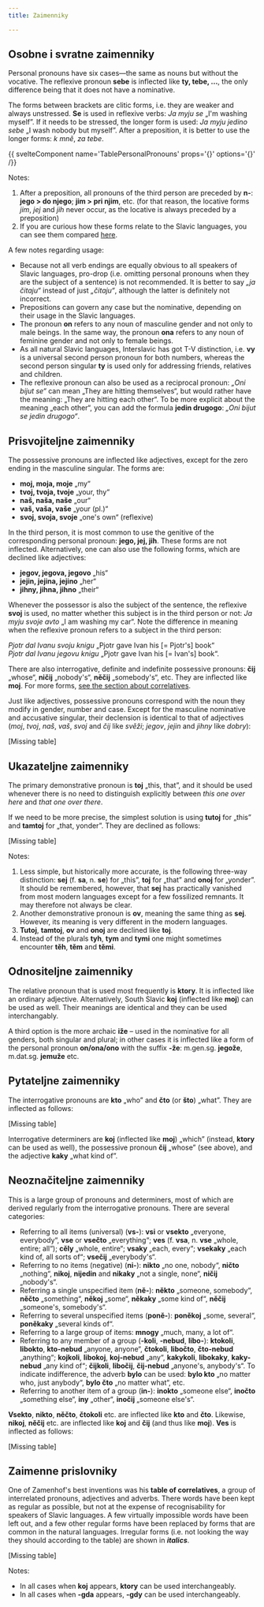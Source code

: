 ```yaml
---
title: Zaimenniky

---
```


## Osobne i svratne zaimenniky

Personal pronouns have six cases—the same as nouns but without the vocative. The reflexive pronoun **sebe** is inflected like **ty, tebe, ...**, the only difference being that it does not have a nominative.

The forms between brackets are clitic forms, i.e. they are weaker and always unstressed. **Se** is used in reflexive verbs: *Ja myju se* „I'm washing myself”. If it needs to be stressed, the longer form is used: *Ja myju jedino sebe* „I wash nobody but myself”. After a preposition, it is better to use the longer forms: *k mně*, *za tebe*.

{{ svelteComponent name='TablePersonalPronouns' props='{}' options='{}' /}}

Notes:

1. After a preposition, all pronouns of the third person are preceded by **n-**: **jego > do njego**; **jim > pri njim**, etc. (for that reason, the locative forms *jim*, *jej* and *jih* never occur, as the locative is always preceded by a preposition)
2. If you are curious how these forms relate to the Slavic languages, you can see them compared [here](http://steen.free.fr/interslavic/slavic_pronouns.html).

A few notes regarding usage:

- Because not all verb endings are equally obvious to all speakers of Slavic languages, pro-drop (i.e. omitting personal pronouns when they are the subject of a sentence) is not recommended. It is better to say *„ja čitaju“* instead of just *„čitaju“*, although the latter is definitely not incorrect.
- Prepositions can govern any case but the nominative, depending on their usage in the Slavic languages.
- The pronoun **on** refers to any noun of masculine gender and not only to male beings. In the same way, the pronoun **ona** refers to any noun of feminine gender and not only to female beings.
- As all natural Slavic languages, Interslavic has got T-V distinction, i.e. **vy** is a universal second person pronoun for both numbers, whereas the second person singular **ty** is used only for addressing friends, relatives and children.
- The reflexive pronoun can also be used as a reciprocal pronoun: *„Oni bijut se“* can mean „They are hitting themselves“, but would rather have the meaning: „They are hitting each other“. To be more explicit about the meaning „each other“, you can add the formula **jedin drugogo**: *„Oni bijut se jedin drugogo“*.

## Prisvojiteljne zaimenniky

The possessive pronouns are inflected like adjectives, except for the zero ending in the masculine singular. The forms are:

- **moj, moja, moje** „my“
- **tvoj, tvoja, tvoje** „your, thy“
- **naš, naša, naše** „our“
- **vaš, vaša, vaše** „your (pl.)“
- **svoj, svoja, svoje** „one's own“ (reflexive)

In the third person, it is most common to use the genitive of the corresponding personal pronoun: **jego, jej, jih**. These forms are not inflected. Alternatively, one can also use the following forms, which are declined like adjectives:

- **jegov, jegova, jegovo** „his“
- **jejin, jejina, jejino** „her“
- **jihny, jihna, jihno** „their“

Whenever the possessor is also the subject of the sentence, the reflexive **svoj** is used, no matter whether this subject is in the third person or not: *Ja myju svoje avto* „I am washing my car“. Note the difference in meaning when the reflexive pronoun refers to a subject in the third person:

*Pjotr dal Ivanu svoju knigu* „Pjotr gave Ivan his [= Pjotr's] book“\
*Pjotr dal Ivanu jegovu knigu* „Pjotr gave Ivan his [= Ivan's] book“.

There are also interrogative, definite and indefinite possessive pronouns: **čij** „whose“, **ničij** „nobody's“, **něčij** „somebody's“, etc. They are inflected like **moj**. For more forms, [see the section about correlatives](#pronominal_adverbs).

Just like adjectives, possessive pronouns correspond with the noun they modify in gender, number and case. Except for the masculine nominative and accusative singular, their declension is identical to that of adjectives (*moj*, *tvoj*, *naš*, *vaš*, *svoj* and *čij* like *svěži*; *jegov*, *jejin* and *jihny* like *dobry*):

[Missing table]

## Ukazateljne zaimenniky

The primary demonstrative pronoun is **toj** „this, that”, and it should be used whenever there is no need to distinguish explicitly between *this one over here* and *that one over there*.

If we need to be more precise, the simplest solution is using **tutoj** for „this” and **tamtoj** for „that, yonder”. They are declined as follows:

[Missing table]

Notes:

1. Less simple, but historically more accurate, is the following three-way distinction: **sej** (f. **sa**, n. **se**) for „this”, **toj** for „that” and **onoj** for „yonder”. It should be remembered, however, that **sej** has practically vanished from most modern languages except for a few fossilized remnants. It may therefore not always be clear.
2. Another demonstrative pronoun is **ov**, meaning the same thing as **sej**. However, its meaning is very different in the modern languages.
3. **Tutoj**, **tamtoj**, **ov** and **onoj** are declined like **toj**.
4. Instead of the plurals **tyh**, **tym** and **tymi** one might sometimes encounter **těh**, **těm** and **těmi**.

## Odnositeljne zaimenniky

The relative pronoun that is used most frequently is **ktory**. It is inflected like an ordinary adjective. Alternatively, South Slavic **koj** (inflected like **moj**) can be used as well. Their meanings are identical and they can be used interchangably.

A third option is the more archaic **iže** – used in the nominative for all genders, both singular and plural; in other cases it is inflected like a form of the personal pronoun **on/ona/ono** with the suffix **-že**: m.gen.sg. **jegože**, m.dat.sg. **jemuže** etc.

## Pytateljne zaimenniky

The interrogative pronouns are **kto** „who” and **čto** (or **što**) „what”. They are inflected as follows:

[Missing table]

Interrogative determiners are **koj** (inflected like **moj**) „which” (instead, **ktory** can be used as well), the possessive pronoun **čij** „whose” (see above), and the adjective **kaky** „what kind of”.

## Neoznačiteljne zaimenniky

This is a large group of pronouns and determiners, most of which are derived regularly from the interrogative pronouns. There are several categories:

- Referring to all items (universal) (**vs-**): **vsi** or **vsekto** „everyone, everybody“, **vse** or **vsečto** „everything“; **ves** (f. **vsa**, n. **vse** „whole, entire; all“); **cěly** „whole, entire“; **vsaky** „each, every“; **vsekaky** „each kind of, all sorts of“; **vsečij** „everybody's“.
- Referring to no items (negative) (**ni-**): **nikto** „no one, nobody“, **ničto** „nothing“, **nikoj**, **nijedin** and **nikaky** „not a single, none“, **ničij** „nobody's“.
- Referring a single unspecified item (**ně-**): **někto** „someone, somebody“, **něčto** „something“, **někoj** „some“, **někaky** „some kind of“, **něčij** „someone's, somebody's“.
- Referring to several unspecified items (**poně-**): **poněkoj** „some, several“, **poněkaky** „several kinds of“.
- Referring to a large group of items: **mnogy** „much, many, a lot of“.
- Referring to any member of a group (**-koli**, **-nebud**, **libo-**): **ktokoli**, **libokto**, **kto-nebud** „anyone, anyone“, **čtokoli**, **libočto**, **čto-nebud** „anything“; **kojkoli**, **libokoj**, **koj-nebud** „any“, **kakykoli**, **libokaky**, **kaky-nebud** „any kind of“; **čijkoli**, **libočij**, **čij-nebud** „anyone's, anybody's“. To indicate indifference, the adverb **bylo** can be used: **bylo kto** „no matter who, just anybody“, **bylo čto** „no matter what“, etc.
- Referring to another item of a group (**in-**): **inokto** „someone else“, **inočto** „something else“, **iny** „other“, **inočij** „someone else's“.

**Vsekto**, **nikto**, **něčto**, **čtokoli** etc. are inflected like **kto** and **čto**. Likewise, **nikoj**, **něčij** etc. are inflected like **koj** and **čij** (and thus like **moj**). **Ves** is inflected as follows:

[Missing table]

## Zaimenne prislovniky

One of Zamenhof's best inventions was his **table of correlatives**, a group of interrelated pronouns, adjectives and adverbs. There words have been kept as regular as possible, but not at the expense of recognisability for speakers of Slavic languages. A few virtually impossible words have been left out, and a few other regular forms have been replaced by forms that are common in the natural languages. Irregular forms (i.e. not looking the way they should according to the table) are shown in ***italics***.

[Missing table]

Notes:

- In all cases when **koj** appears, **ktory** can be used interchangeably.
- In all cases when **-gda** appears, **-gdy** can be used interchangeably.
